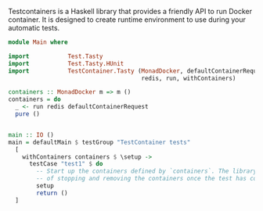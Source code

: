 Testcontainers is a Haskell library that provides a friendly API to run Docker
container. It is designed to create runtime environment to use during your automatic
tests.

``` haskell
module Main where

import           Test.Tasty
import           Test.Tasty.HUnit
import           TestContainer.Tasty (MonadDocker, defaultContainerRequest,
                                      redis, run, withContainers)

containers :: MonadDocker m => m ()
containers = do
  _ <- run redis defaultContainerRequest
  pure ()


main :: IO ()
main = defaultMain $ testGroup "TestContainer tests"
  [
    withContainers containers $ \setup ->
      testCase "test1" $ do
        -- Start up the containers defined by `containers`. The library takes care
        -- of stopping and removing the containers once the test has completed.
        setup
        return ()
  ]
```
